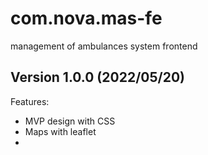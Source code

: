# com.nova.mas-fe

management of ambulances system frontend

## Version 1.0.0 (2022/05/20)

Features:

- MVP design with CSS
- Maps with leaflet
-

